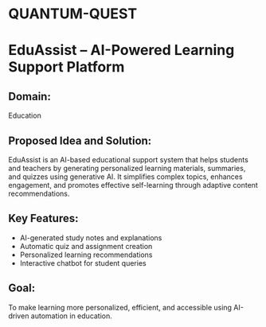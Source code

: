 # QUANTUM-QUEST

# EduAssist – AI-Powered Learning Support Platform

## Domain:
Education

## Proposed Idea and Solution:
EduAssist is an AI-based educational support system that helps students and teachers by generating personalized learning materials, summaries, and quizzes using generative AI. It simplifies complex topics, enhances engagement, and promotes effective self-learning through adaptive content recommendations.

## Key Features:
- AI-generated study notes and explanations  
- Automatic quiz and assignment creation  
- Personalized learning recommendations  
- Interactive chatbot for student queries  

## Goal:
To make learning more personalized, efficient, and accessible using AI-driven automation in education.
